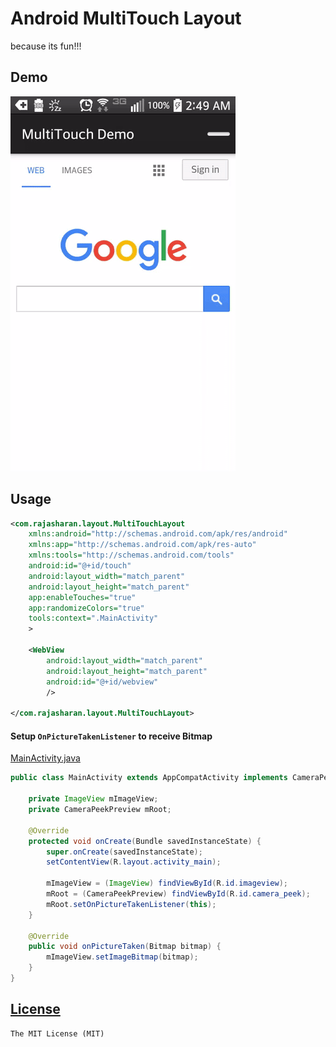# Android MultiTouch Layout
because its fun!!!

## Demo
![](/screencast.gif)

## Usage
```xml
<com.rajasharan.layout.MultiTouchLayout
    xmlns:android="http://schemas.android.com/apk/res/android"
    xmlns:app="http://schemas.android.com/apk/res-auto"
    xmlns:tools="http://schemas.android.com/tools"
    android:id="@+id/touch"
    android:layout_width="match_parent"
    android:layout_height="match_parent"
    app:enableTouches="true"
    app:randomizeColors="true"
    tools:context=".MainActivity"
    >

    <WebView
        android:layout_width="match_parent"
        android:layout_height="match_parent"
        android:id="@+id/webview"
        />

</com.rajasharan.layout.MultiTouchLayout>
```

#### Setup `OnPictureTakenListener` to receive Bitmap
[MainActivity.java](/demo/src/main/java/com/rajasharan/camerapeekpreview/MainActivity.java)
```java
public class MainActivity extends AppCompatActivity implements CameraPeekPreview.OnPictureTakenListener {

    private ImageView mImageView;
    private CameraPeekPreview mRoot;

    @Override
    protected void onCreate(Bundle savedInstanceState) {
        super.onCreate(savedInstanceState);
        setContentView(R.layout.activity_main);

        mImageView = (ImageView) findViewById(R.id.imageview);
        mRoot = (CameraPeekPreview) findViewById(R.id.camera_peek);
        mRoot.setOnPictureTakenListener(this);
    }

    @Override
    public void onPictureTaken(Bitmap bitmap) {
        mImageView.setImageBitmap(bitmap);
    }
}
```

## [License](/LICENSE)
    The MIT License (MIT)
